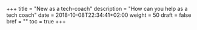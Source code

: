 +++
title = "New as a tech-coach"
description = "How can you help as a tech coach"
date = 2018-10-08T22:34:41+02:00
weight = 50
draft = false
bref = ""
toc = true
+++
